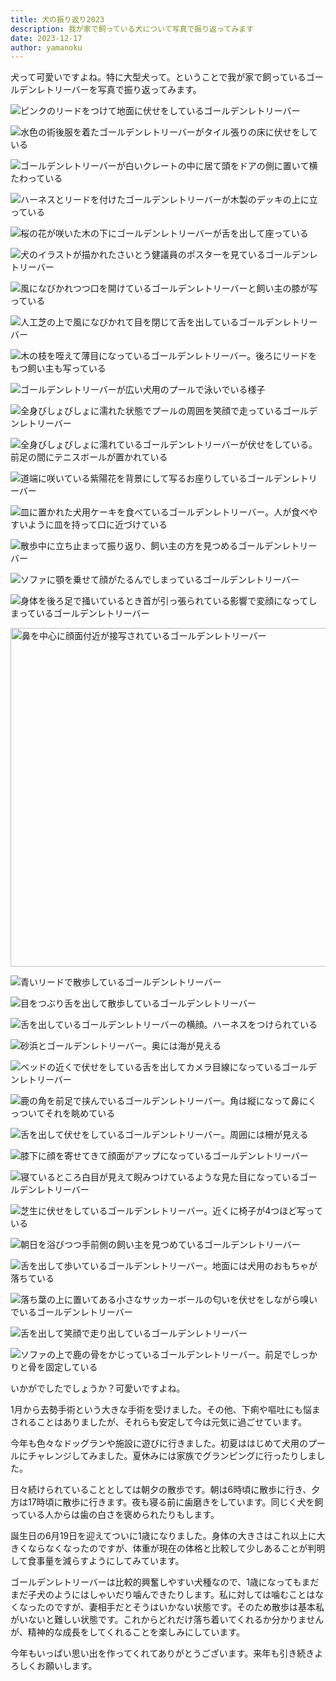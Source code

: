 ```yaml
---
title: 犬の振り返り2023
description: 我が家で飼っている犬について写真で振り返ってみます
date: 2023-12-17
author: yamanoku
---
```


犬って可愛いですよね。特に大型犬って。ということで我が家で飼っているゴールデンレトリーバーを写真で振り返ってみます。

![ピンクのリードをつけて地面に伏せをしているゴールデンレトリーバー](https://i.gyazo.com/38779d47bcfa99cb28aebbe3ac8b2704.png)

![水色の術後服を着たゴールデンレトリーバーがタイル張りの床に伏せをしている](https://i.gyazo.com/77577997b078d6684c9db84604a00bed.png)

![ゴールデンレトリーバーが白いクレートの中に居て頭をドアの側に置いて横たわっている](https://i.gyazo.com/f236c5e1744d5779aca2cde91b161e7a.png)

![ハーネスとリードを付けたゴールデンレトリーバーが木製のデッキの上に立っている](https://i.gyazo.com/78e6a1d29fb787430d610077ca23b877.png)

![桜の花が咲いた木の下にゴールデンレトリーバーが舌を出して座っている](https://i.gyazo.com/ebb0fdbb39a8cb94b7acdcc8146964d7.png)

![犬のイラストが描かれたさいとう健議員のポスターを見ているゴールデンレトリーバー](https://i.gyazo.com/0f7fff6188b6d9cb33b1e42185c5f8e3.png)

![風になびかれつつ口を開けているゴールデンレトリーバーと飼い主の膝が写っている](https://i.gyazo.com/b44434829699ec632415c0beb13caaf8.png)

![人工芝の上で風になびかれて目を閉じて舌を出しているゴールデンレトリーバー](https://i.gyazo.com/9e690f2c47fb50060230bc9f14695b79.png)

![木の枝を咥えて薄目になっているゴールデンレトリーバー。後ろにリードをもつ飼い主も写っている](https://i.gyazo.com/6f74859d121f5e3b86e8e28aa10eb657.png)

![ゴールデンレトリーバーが広い犬用のプールで泳いでいる様子](https://i.gyazo.com/81142f94d92b1c351e05a68213a6285e.png)

![全身びしょびしょに濡れた状態でプールの周囲を笑顔で走っているゴールデンレトリーバー](https://i.gyazo.com/c45d374d35104531439a7fd74dd7b425.png)

![全身びしょびしょに濡れているゴールデンレトリーバーが伏せをしている。前足の間にテニスボールが置かれている](https://i.gyazo.com/fe4b3721c40466c9b5e731316ab6a9e2.png)

![道端に咲いている紫陽花を背景にして写るお座りしているゴールデンレトリーバー](https://i.gyazo.com/f1ecf709d3fb1c6ca22fb534b4e45147.png)

![皿に置かれた犬用ケーキを食べているゴールデンレトリーバー。人が食べやすいように皿を持って口に近づけている](https://i.gyazo.com/d4d894ded6ee4ff34ad0ea4d1d0e8d20.jpg)

![散歩中に立ち止まって振り返り、飼い主の方を見つめるゴールデンレトリーバー](https://i.gyazo.com/e4b3bac98c533e47c534c7ae52db1602.png)

![ソファに顎を乗せて顔がたるんでしまっているゴールデンレトリーバー](https://i.gyazo.com/4c75c490787a359e38a263ca5c045d85.png)

![身体を後ろ足で掻いているとき首が引っ張られている影響で変顔になってしまっているゴールデンレトリーバー](https://i.gyazo.com/24834117daccf483aab624b7dfa57962.png)

<p><img width="720" height="542" src="https://i.gyazo.com/384d58ea9c3cc54cb350782725cf3688.webp" alt="鼻を中心に顔面付近が接写されているゴールデンレトリーバー" loading="lazy"></p>

![青いリードで散歩しているゴールデンレトリーバー](https://i.gyazo.com/17793290f6ecd5c1d3a969ba4071a508.png)

![目をつぶり舌を出して散歩しているゴールデンレトリーバー](https://i.gyazo.com/87115791ee696d98fe3acca9987d87b1.png)

![舌を出しているゴールデンレトリーバーの横顔。ハーネスをつけられている](https://i.gyazo.com/fba0cc66dad2cfe3f189f56a3d35cb87.png)

![砂浜とゴールデンレトリーバー。奥には海が見える](https://i.gyazo.com/41b920139e4ff24094a717c42fb59239.png)

![ベッドの近くで伏せをしている舌を出してカメラ目線になっているゴールデンレトリーバー](https://i.gyazo.com/c76547078393ec113fed868d50818d4e.png)

![鹿の角を前足で挟んでいるゴールデンレトリーバー。角は縦になって鼻にくっついてそれを眺めている](https://i.gyazo.com/4db7530ad0a978c30f8e57af6114e39b.png)

![舌を出して伏せをしているゴールデンレトリーバー。周囲には柵が見える](https://i.gyazo.com/146b4f425bcaac1fee29fec2ca98ebf0.jpg)

![膝下に顔を寄せてきて顔面がアップになっているゴールデンレトリーバー](https://i.gyazo.com/c59b30a3b737927f89f6e82f42bac126.png)

![寝ているところ白目が見えて睨みつけているような見た目になっているゴールデンレトリーバー](https://i.gyazo.com/9e8b780dc23a9ad9498ce7ba5f3c15de.png)

![芝生に伏せをしているゴールデンレトリーバー。近くに椅子が4つほど写っている](https://i.gyazo.com/e8af5ad9499140acb449b6e477fa020b.png)

![朝日を浴びつつ手前側の飼い主を見つめているゴールデンレトリーバー](https://i.gyazo.com/311898ae5deff19f0a23cbeb769d0f53.png)

![舌を出して歩いているゴールデンレトリーバー。地面には犬用のおもちゃが落ちている](https://i.gyazo.com/fb41fbf4eabaaf9e9e4ac29716a65c71.png)

![落ち葉の上に置いてある小さなサッカーボールの匂いを伏せをしながら嗅いでいるゴールデンレトリーバー](https://i.gyazo.com/45c8273d0803ed64645c1e0be0c7ea79.png)

![舌を出して笑顔で走り出しているゴールデンレトリーバー](https://i.gyazo.com/2e9fa93d42f0c512b69c3161617bb890.png)

![ソファの上で鹿の骨をかじっているゴールデンレトリーバー。前足でしっかりと骨を固定している](https://i.gyazo.com/53e5b57743e7d9a9a5d2ab0e7030b840.png)

いかがでしたでしょうか？可愛いですよね。

1月から去勢手術という大きな手術を受けました。その他、下痢や嘔吐にも悩まされることはありましたが、それらも安定して今は元気に過ごせています。

今年も色々なドッグランや施設に遊びに行きました。初夏ははじめて犬用のプールにチャレンジしてみました。夏休みには家族でグランピングに行ったりしました。

日々続けられていることとしては朝夕の散歩です。朝は6時頃に散歩に行き、夕方は17時頃に散歩に行きます。夜も寝る前に歯磨きをしています。同じく犬を飼っている人からは歯の白さを褒められたりもします。

誕生日の6月19日を迎えてついに1歳になりました。身体の大きさはこれ以上に大きくならなくなったのですが、体重が現在の体格と比較して少しあることが判明して食事量を減らすようにしてみています。

ゴールデンレトリーバーは比較的興奮しやすい犬種なので、1歳になってもまだまだ子犬のようにはしゃいだり噛んできたりします。私に対しては噛むことはなくなったのですが、妻相手だとそうはいかない状態です。そのため散歩は基本私がいないと難しい状態です。これからどれだけ落ち着いてくれるか分かりませんが、精神的な成長をしてくれることを楽しみにしています。

今年もいっぱい思い出を作ってくれてありがとうございます。来年も引き続きよろしくお願いします。
